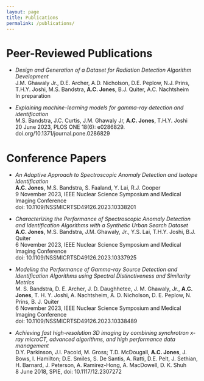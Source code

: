 ```yaml
---
layout: page
title: Publications
permalink: /publications/
---
```


# Peer-Reviewed Publications
- _Design and Generation of a Dataset for Radiation Detection Algorithm Development_\
J.M. Ghawaly Jr., D.E. Archer, A.D. Nicholson, D.E. Peplow, N.J. Prins, T.H.Y. Joshi, M.S. Bandstra, **A.C. Jones**, B.J. Quiter, A.C. Nachtsheim\
In preparation

- _Explaining machine-learning models for gamma-ray detection and identification_\
M.S. Bandstra, J.C. Curtis, J.M. Ghawaly Jr, **A.C. Jones**, T.H.Y. Joshi\
20 June 2023, PLOS ONE 18(6): e0286829. doi.org/10.1371/journal.pone.0286829


# Conference Papers
- _An Adaptive Approach to Spectroscopic Anomaly Detection and Isotope Identification_\
**A.C. Jones**, M.S. Bandstra, S. Faaland, Y. Lai, R.J. Cooper\
9 November 2023, IEEE Nuclear Science Symposium and Medical Imaging Conference\
doi: 10.1109/NSSMICRTSD49126.2023.10338201


- _Characterizing the Performance of Spectroscopic Anomaly Detection and Identification Algorithms with a Synthetic Urban Search Dataset_\
**A.C. Jones**, M.S. Bandstra, J.M. Ghawaly, Jr., Y.S. Lai, T.H.Y. Joshi, B.J. Quiter\
6 November 2023, IEEE Nuclear Science Symposium and Medical Imaging Conference\
doi: 10.1109/NSSMICRTSD49126.2023.10337925


- _Modeling the Performance of Gamma-ray Source Detection and Identification Algorithms using Spectral Distinctiveness and Similarity Metrics_\
M. S. Bandstra, D. E. Archer, J. D. Daughhetee, J. M. Ghawaly, Jr., **A.C. Jones**, T. H. Y. Joshi, A. Nachtsheim, A. D. Nicholson, D. E. Peplow, N. Prins, B. J. Quiter\
6 November 2023, IEEE Nuclear Science Symposium and Medical Imaging Conference\
doi: 10.1109/NSSMICRTSD49126.2023.10338489

- _Achieving fast high-resolution 3D imaging by combining synchrotron x-ray microCT, advanced algorithms, and high performance data management_\
D.Y. Parkinson, J.I. Pacold, M. Gross; T.D. McDougall, **A.C. Jones**, J. Bows, I. Hamilton; D.E. Smiles, S. De Santis, A. Ratti, D.E. Pelt, J. Sethian, H. Barnard, J. Peterson, A. Ramirez-Hong, A. MacDowell, D. K. Shuh\
8 June 2018, SPIE, doi: 10.1117/12.2307272

